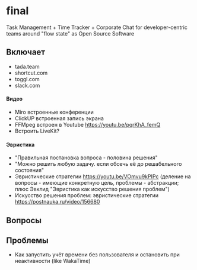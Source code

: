# final

Task Management + Time Tracker + Corporate Chat for developer-centric teams around "flow state" as Open Source Software

## Включает

- tada.team
- shortcut.com
- toggl.com
- slack.com

#### Видео

- Miro встроенные конференции
- ClickUP встроенная запись экрана
- FFMpeg встроен в Youtube https://youtu.be/pqrKhA_femQ
- Встроить LiveKit?

#### Эвристика

- "Правильная постановка вопроса - половина решения"
- "Можно решить любую задачу. если обсечь её до решабельного состояния"
- Эвристические стратегии https://youtu.be/VOmvu9kPIPc (деление на вопросы - имеющие конкретную цель, проблемы - абстракции; плюс Эвклид "Эвристика как искусство решения проблем")
- Искусство решения проблем: эвристические стратегии https://postnauka.ru/video/156680

## Вопросы



## Проблемы

- Как запустить учёт времени без пользователя и остановить при неактивности (like WakaTime)
